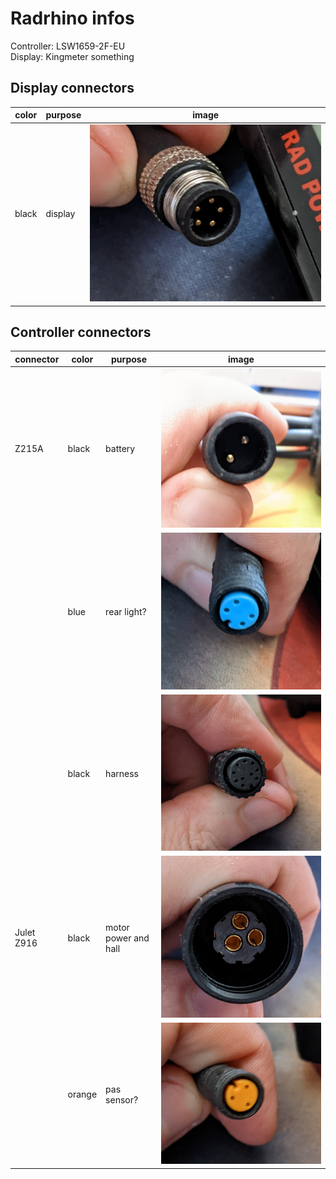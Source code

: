 # Radrhino infos

Controller: LSW1659-2F-EU  
Display: Kingmeter something

## Display connectors

| color | purpose | image |
|-------|---------|-------|
| black | display | ![display](/assets/2022-06-18-radrhino/display.jpg) |


## Controller connectors

| connector | color | purpose | image |
|-----------|-------|---------|------|
| Z215A | black | battery | ![](/assets/2022-06-18-radrhino/battery.jpg) |
| | blue | rear light? | ![](/assets/2022-06-18-radrhino/blue.jpg) |
| | black | harness | ![](/assets/2022-06-18-radrhino/harness.jpg) |
| Julet Z916 | black | motor power and hall | ![](/assets/2022-06-18-radrhino/motor.jpg) |
| | orange | pas sensor? | ![](/assets/2022-06-18-radrhino/orange.jpg) |

 
 
